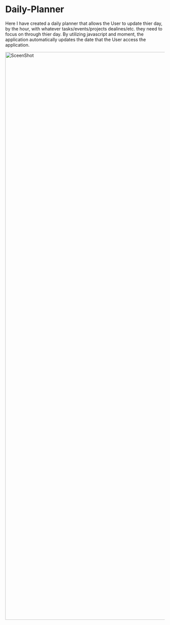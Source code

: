 # Daily-Planner
Here I have created a daily planner that allows the User to update thier day, by the hour, with whatever tasks/events/projects dealines/etc. they need to focus on through thier day. 
By utilizing javascript and moment, the application automatically updates the date that the User access the application.

<img width="1792" alt="SceenShot" src="https://user-images.githubusercontent.com/99102822/160258518-c6d9f6fa-b14a-4bf4-9baa-b19167399f37.png">
